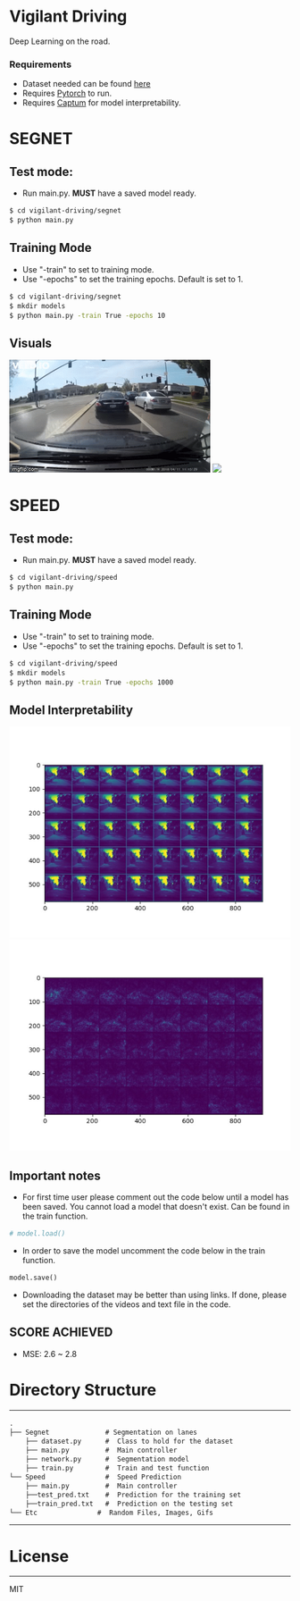 # Vigilant Driving 
Deep Learning on the road.
### Requirements

- Dataset needed can be found [here](https://github.com/commaai/speedchallenge/tree/master/data)
- Requires [Pytorch](https://pytorch.org/) to run.
- Requires [Captum](https://captum.ai/) for model interpretability.

# SEGNET 
## Test mode:
- Run main.py. **MUST** have a saved model ready.
```sh
$ cd vigilant-driving/segnet
$ python main.py 
```
## Training Mode
- Use "-train" to set to training mode.
- Use "-epochs" to set the training epochs. Default is set to 1.
```sh
$ cd vigilant-driving/segnet
$ mkdir models
$ python main.py -train True -epochs 10
```
## Visuals
![](etc/original_driving_vid.gif)
![](etc/etc/model_lanes.gif)


# SPEED
## Test mode:
- Run main.py. **MUST** have a saved model ready.
```sh
$ cd vigilant-driving/speed
$ python main.py 
```
## Training Mode
- Use "-train" to set to training mode.
- Use "-epochs" to set the training epochs. Default is set to 1.
```sh
$ cd vigilant-driving/speed
$ mkdir models
$ python main.py -train True -epochs 1000
```

## Model Interpretability 
<img src="etc/actual.jpg" alt="actual" width="600"/>
<img src="etc/interpret.jpg" alt="interpet" width="600"/>

## Important notes
- For first time user please comment out the code below until a model has been saved. You cannot load a model that doesn't exist. Can be found in the train function.
```python
# model.load()
```
- In order to save the model uncomment the code below in the train function. 
```python
model.save()
```
- Downloading the dataset may be better than using links. If done, please set the directories of the videos and text file in the code.
## SCORE ACHIEVED
- MSE: 2.6 ~ 2.8

# Directory Structure
------
    .
    ├── Segnet              # Segmentation on lanes
        ├── dataset.py      #  Class to hold for the dataset
        ├── main.py         #  Main controller
        ├── network.py      #  Segmentation model
        ├── train.py        #  Train and test function
    └── Speed               #  Speed Prediction
        ├── main.py         #  Main controller
        ├──test_pred.txt    #  Prediction for the training set
        ├──train_pred.txt   #  Prediction on the testing set
    └── Etc               #  Random Files, Images, Gifs


------

# License
----

MIT
